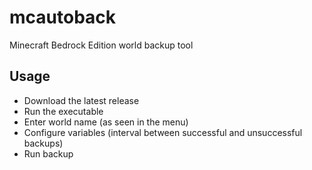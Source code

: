 # mcautoback

Minecraft Bedrock Edition world backup tool

## Usage

 - Download the latest release
 - Run the executable
 - Enter world name (as seen in the menu)
 - Configure variables (interval between successful and unsuccessful backups)
 - Run backup
